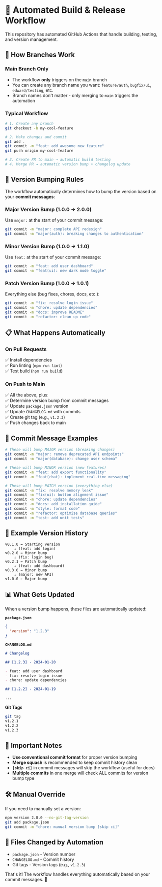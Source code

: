 # 🚀 Automated Build & Release Workflow

This repository has automated GitHub Actions that handle building, testing, and version management.

## 🌿 How Branches Work

### **Main Branch Only**

- The workflow **only** triggers on the `main` branch
- You can create any branch name you want: `feature/auth`, `bugfix/ui`, `edward/testing`, etc.
- Branch names don't matter - only merging to `main` triggers the automation

### **Typical Workflow**

```bash
# 1. Create any branch
git checkout -b my-cool-feature

# 2. Make changes and commit
git add .
git commit -m "feat: add awesome new feature"
git push origin my-cool-feature

# 3. Create PR to main → automatic build testing
# 4. Merge PR → automatic version bump + changelog update
```

## 🔢 Version Bumping Rules

The workflow automatically determines how to bump the version based on your **commit messages**:

### **Major Version Bump** (1.0.0 → 2.0.0)

Use `major:` at the start of your commit message:

```bash
git commit -m "major: complete API redesign"
git commit -m "major(auth): breaking changes to authentication"
```

### **Minor Version Bump** (1.0.0 → 1.1.0)

Use `feat:` at the start of your commit message:

```bash
git commit -m "feat: add user dashboard"
git commit -m "feat(ui): new dark mode toggle"
```

### **Patch Version Bump** (1.0.0 → 1.0.1)

Everything else (bug fixes, chores, docs, etc.):

```bash
git commit -m "fix: resolve login issue"
git commit -m "chore: update dependencies"
git commit -m "docs: improve README"
git commit -m "refactor: clean up code"
```

## 📋 What Happens Automatically

### **On Pull Requests**

✅ Install dependencies  
✅ Run linting (`npm run lint`)  
✅ Test build (`npm run build`)

### **On Push to Main**

✅ All the above, plus:  
✅ Determine version bump from commit messages  
✅ Update `package.json` version  
✅ Update `CHANGELOG.md` with commits  
✅ Create git tag (e.g., `v1.2.3`)  
✅ Push changes back to main

## 📝 Commit Message Examples

```bash
# These will bump MAJOR version (breaking changes)
git commit -m "major: remove deprecated API endpoints"
git commit -m "major(database): change user schema"

# These will bump MINOR version (new features)
git commit -m "feat: add export functionality"
git commit -m "feat(chat): implement real-time messaging"

# These will bump PATCH version (everything else)
git commit -m "fix: resolve memory leak"
git commit -m "fix(ui): button alignment issue"
git commit -m "chore: update dependencies"
git commit -m "docs: add installation guide"
git commit -m "style: format code"
git commit -m "refactor: optimize database queries"
git commit -m "test: add unit tests"
```

## 🔄 Example Version History

```
v0.1.0 ← Starting version
    ↓ (feat: add login)
v0.2.0 ← Minor bump
    ↓ (fix: login bug)
v0.2.1 ← Patch bump
    ↓ (feat: add dashboard)
v0.3.0 ← Minor bump
    ↓ (major: new API)
v1.0.0 ← Major bump
```

## 📊 What Gets Updated

When a version bump happens, these files are automatically updated:

**`package.json`**

```json
{
  "version": "1.2.3"
}
```

**`CHANGELOG.md`**

```markdown
# Changelog

## [1.2.3] - 2024-01-20

- feat: add user dashboard
- fix: resolve login issue
- chore: update dependencies

## [1.2.2] - 2024-01-19

...
```

**Git Tags**

```bash
git tag
v1.2.1
v1.2.2
v1.2.3
```

## 🚨 Important Notes

- **Use conventional commit format** for proper version bumping
- **Merge squash** is recommended to keep commit history clean
- **`[skip ci]`** in commit messages will skip the workflow (useful for docs)
- **Multiple commits** in one merge will check ALL commits for version bump type

## 🛠️ Manual Override

If you need to manually set a version:

```bash
npm version 2.0.0 --no-git-tag-version
git add package.json
git commit -m "chore: manual version bump [skip ci]"
```

## 📁 Files Changed by Automation

- `package.json` - Version number
- `CHANGELOG.md` - Commit history
- Git tags - Version tags (e.g., `v1.2.3`)

That's it! The workflow handles everything automatically based on your commit messages. 🎉
